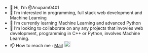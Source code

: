 - 👋 Hi, I’m @Anupam0401
- 👀 I’m interested in programming, full stack web development and Machine Learning
- 🌱 I’m currently learning Machine Learning and advanced Python
- 💞️ I’m looking to collaborate on any any projects that invovles web development, programming in C++ or Python, involves Machine Learning.
- 📫 How to reach me : [Mail](anupamkumar0401@gmail.com) [<img src="https://media.giphy.com/media/eTtXHP8CyQHHa4M8EM/giphy.gif" style="padding-top=10px" width="20" height="20">](https://www.instagram.com/anupam_004/)


<!---
Anupam0401/Anupam0401 is a ✨ special ✨ repository because its `README.md` (this file) appears on your GitHub profile.
You can click the Preview link to take a look at your changes.
--->
